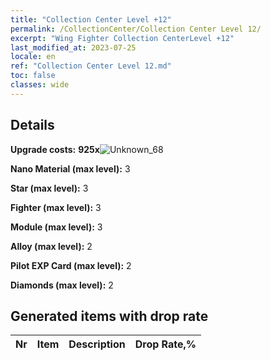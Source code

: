 ```yaml
---
title: "Collection Center Level +12"
permalink: /CollectionCenter/Collection Center Level 12/
excerpt: "Wing Fighter Collection CenterLevel +12"
last_modified_at: 2023-07-25
locale: en
ref: "Collection Center Level 12.md"
toc: false
classes: wide
---
```



## Details

 **Upgrade costs:** **925x**![Unknown_68](/images/item/bh_img25_p.png)

 **Nano Material (max level):** 3

 **Star (max level):** 3

 **Fighter (max level):** 3

 **Module (max level):** 3

 **Alloy (max level):** 2

 **Pilot EXP Card (max level):** 2

 **Diamonds (max level):** 2

## Generated items with drop rate

  |  Nr |     Item   |    Description   |  Drop Rate,% |
  |:----|:----------:|:-----------------|:-------------|

